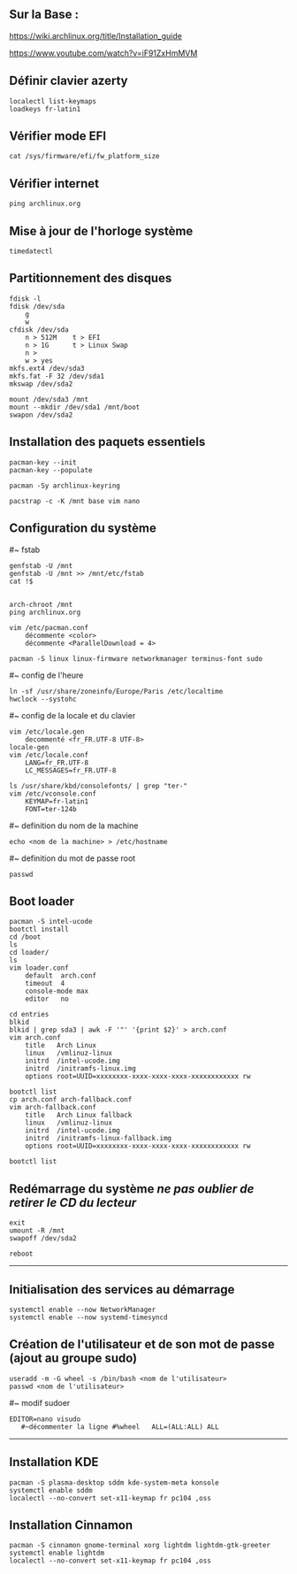 ## Sur la Base :
https://wiki.archlinux.org/title/Installation_guide

https://www.youtube.com/watch?v=iF91ZxHmMVM

## Définir clavier azerty

```
localectl list-keymaps
loadkeys fr-latin1
```

## Vérifier mode EFI

`cat /sys/firmware/efi/fw_platform_size`

## Vérifier internet

`ping archlinux.org`

## Mise à jour de l'horloge système

`timedatectl`

## Partitionnement des disques

```
fdisk -l
fdisk /dev/sda
	g
	w
cfdisk /dev/sda
	n > 512M	t > EFI
	n > 1G		t > Linux Swap
	n > 
	w > yes
mkfs.ext4 /dev/sda3
mkfs.fat -F 32 /dev/sda1
mkswap /dev/sda2

mount /dev/sda3 /mnt
mount --mkdir /dev/sda1 /mnt/boot
swapon /dev/sda2
```

## Installation des paquets essentiels

```
pacman-key --init
pacman-key --populate

pacman -Sy archlinux-keyring

pacstrap -c -K /mnt base vim nano
```

## Configuration du système

  #~ fstab

```
genfstab -U /mnt  
genfstab -U /mnt >> /mnt/etc/fstab
cat !$
  
   
arch-chroot /mnt
ping archlinux.org
  
vim /etc/pacman.conf
	décommente <color>
	décommente <ParallelDownload = 4>

pacman -S linux linux-firmware networkmanager terminus-font sudo

```

  #~ config de l'heure

```
ln -sf /usr/share/zoneinfo/Europe/Paris /etc/localtime
hwclock --systohc
```

  #~ config de la locale et du clavier

```
vim /etc/locale.gen
	decommenté <fr_FR.UTF-8 UTF-8>
locale-gen
vim /etc/locale.conf
	LANG=fr_FR.UTF-8
	LC_MESSAGES=fr_FR.UTF-8
	
ls /usr/share/kbd/consolefonts/ | grep "ter-"
vim /etc/vconsole.conf
	KEYMAP=fr-latin1
	FONT=ter-124b
```

  #~ definition du nom de la machine
 
`echo <nom de la machine> > /etc/hostname`

  #~ definition du mot de passe root
 
`passwd`

## Boot loader

```
pacman -S intel-ucode
bootctl install
cd /boot
ls
cd loader/
ls
vim loader.conf
	default  arch.conf
	timeout  4
	console-mode max
	editor   no

cd entries
blkid
blkid | grep sda3 | awk -F '"' '{print $2}' > arch.conf
vim arch.conf
	title   Arch Linux
	linux   /vmlinuz-linux
	initrd  /intel-ucode.img
	initrd	/initramfs-linux.img
	options root=UUID=xxxxxxxx-xxxx-xxxx-xxxx-xxxxxxxxxxxx rw

bootctl list
cp arch.conf arch-fallback.conf
vim arch-fallback.conf
	title   Arch Linux fallback
	linux   /vmlinuz-linux
	initrd  /intel-ucode.img
	initrd	/initramfs-linux-fallback.img
	options root=UUID=xxxxxxxx-xxxx-xxxx-xxxx-xxxxxxxxxxxx rw

bootctl list
```

## Redémarrage du système *ne pas oublier de retirer le CD du  lecteur*

```
exit
umount -R /mnt
swapoff /dev/sda2

reboot
```

--------------------------

## Initialisation des services au démarrage 

```
systemctl enable --now NetworkManager
systemctl enable --now systemd-timesyncd
```

## Création de l'utilisateur et de son mot de passe (ajout au groupe sudo)

```
useradd -m -G wheel -s /bin/bash <nom de l'utilisateur>
passwd <nom de l'utilisateur>
```

  #~ modif sudoer

```
EDITOR=nano visudo
   #~décommenter la ligne #%wheel	ALL=(ALL:ALL) ALL
```

---------------------------

## Installation KDE
```
pacman -S plasma-desktop sddm kde-system-meta konsole
systemctl enable sddm
localectl --no-convert set-x11-keymap fr pc104 ,oss
```
## Installation Cinnamon
```
pacman -S cinnamon gnome-terminal xorg lightdm lightdm-gtk-greeter
systemctl enable lightdm
localectl --no-convert set-x11-keymap fr pc104 ,oss
```

